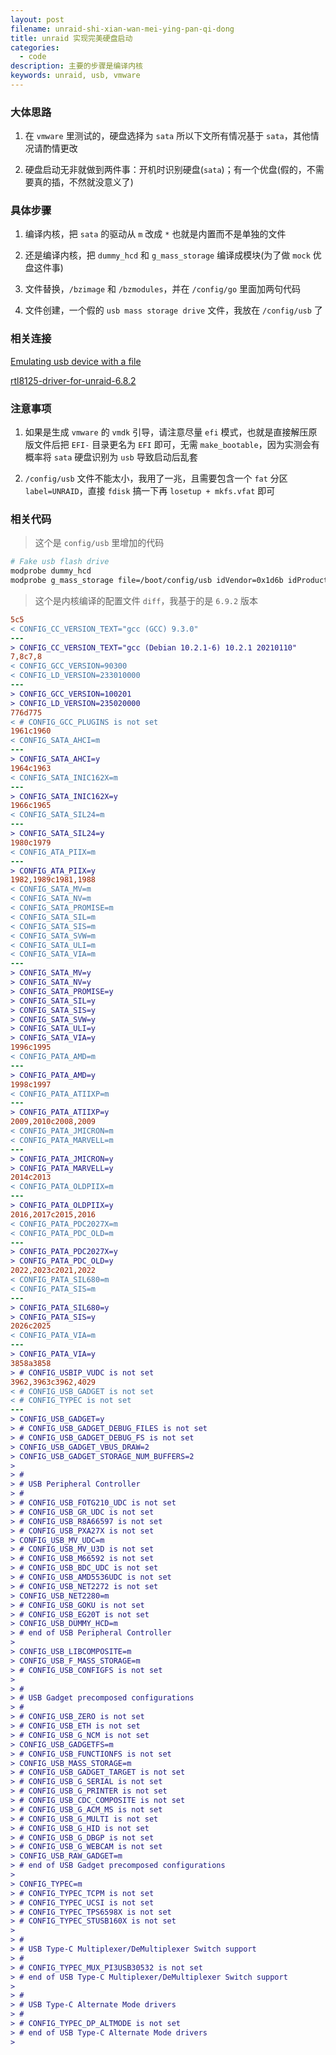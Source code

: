 ```yaml
---
layout: post
filename: unraid-shi-xian-wan-mei-ying-pan-qi-dong
title: unraid 实现完美硬盘启动
categories:
  - code
description: 主要的步骤是编译内核
keywords: unraid, usb, vmware
---
```

### 大体思路

1. 在 `vmware` 里测试的，硬盘选择为 `sata` 所以下文所有情况基于 `sata`，其他情况请酌情更改

2. 硬盘启动无非就做到两件事：开机时识别硬盘(`sata`)；有一个优盘(假的，不需要真的插，不然就没意义了)

### 具体步骤

1. 编译内核，把 `sata` 的驱动从 `m` 改成 `*` 也就是内置而不是单独的文件

2. 还是编译内核，把 `dummy_hcd` 和 `g_mass_storage` 编译成模块(为了做 `mock` 优盘这件事)

3. 文件替换，`/bzimage` 和 `/bzmodules`，并在 `/config/go` 里面加两句代码

4. 文件创建，一个假的 `usb mass storage drive` 文件，我放在 `/config/usb` 了

### 相关连接

[Emulating usb device with a file](https://unix.stackexchange.com/questions/373569/emulating-usb-device-with-a-file-using-g-mass-storage-udc-core-couldnt-find)

[rtl8125-driver-for-unraid-6.8.2
](https://github.com/fanhuanji/rtl8125-driver-for-unraid-6.8.2/blob/main/compile_drivers.md)

### 注意事项

1. 如果是生成 `vmware` 的 `vmdk` 引导，请注意尽量 `efi` 模式，也就是直接解压原版文件后把 `EFI-` 目录更名为 `EFI` 即可，无需 `make_bootable`，因为实测会有概率将 `sata` 硬盘识别为 `usb` 导致启动后乱套

2. `/config/usb` 文件不能太小，我用了一兆，且需要包含一个 `fat` 分区 `label=UNRAID`，直接 `fdisk` 搞一下再 `losetup + mkfs.vfat` 即可

### 相关代码

> 这个是 `config/usb` 里增加的代码

```bash
# Fake usb flash drive
modprobe dummy_hcd
modprobe g_mass_storage file=/boot/config/usb idVendor=0x1d6b idProduct=0x0104 iManufacturer=Myself iProduct=VirtualBlockDevice iSerialNumber=A11FAF09DD45C4A8
```

> 这个是内核编译的配置文件 `diff`，我基于的是 `6.9.2` 版本

```diff
5c5
< CONFIG_CC_VERSION_TEXT="gcc (GCC) 9.3.0"
---
> CONFIG_CC_VERSION_TEXT="gcc (Debian 10.2.1-6) 10.2.1 20210110"
7,8c7,8
< CONFIG_GCC_VERSION=90300
< CONFIG_LD_VERSION=233010000
---
> CONFIG_GCC_VERSION=100201
> CONFIG_LD_VERSION=235020000
776d775
< # CONFIG_GCC_PLUGINS is not set
1961c1960
< CONFIG_SATA_AHCI=m
---
> CONFIG_SATA_AHCI=y
1964c1963
< CONFIG_SATA_INIC162X=m
---
> CONFIG_SATA_INIC162X=y
1966c1965
< CONFIG_SATA_SIL24=m
---
> CONFIG_SATA_SIL24=y
1980c1979
< CONFIG_ATA_PIIX=m
---
> CONFIG_ATA_PIIX=y
1982,1989c1981,1988
< CONFIG_SATA_MV=m
< CONFIG_SATA_NV=m
< CONFIG_SATA_PROMISE=m
< CONFIG_SATA_SIL=m
< CONFIG_SATA_SIS=m
< CONFIG_SATA_SVW=m
< CONFIG_SATA_ULI=m
< CONFIG_SATA_VIA=m
---
> CONFIG_SATA_MV=y
> CONFIG_SATA_NV=y
> CONFIG_SATA_PROMISE=y
> CONFIG_SATA_SIL=y
> CONFIG_SATA_SIS=y
> CONFIG_SATA_SVW=y
> CONFIG_SATA_ULI=y
> CONFIG_SATA_VIA=y
1996c1995
< CONFIG_PATA_AMD=m
---
> CONFIG_PATA_AMD=y
1998c1997
< CONFIG_PATA_ATIIXP=m
---
> CONFIG_PATA_ATIIXP=y
2009,2010c2008,2009
< CONFIG_PATA_JMICRON=m
< CONFIG_PATA_MARVELL=m
---
> CONFIG_PATA_JMICRON=y
> CONFIG_PATA_MARVELL=y
2014c2013
< CONFIG_PATA_OLDPIIX=m
---
> CONFIG_PATA_OLDPIIX=y
2016,2017c2015,2016
< CONFIG_PATA_PDC2027X=m
< CONFIG_PATA_PDC_OLD=m
---
> CONFIG_PATA_PDC2027X=y
> CONFIG_PATA_PDC_OLD=y
2022,2023c2021,2022
< CONFIG_PATA_SIL680=m
< CONFIG_PATA_SIS=m
---
> CONFIG_PATA_SIL680=y
> CONFIG_PATA_SIS=y
2026c2025
< CONFIG_PATA_VIA=m
---
> CONFIG_PATA_VIA=y
3858a3858
> # CONFIG_USBIP_VUDC is not set
3962,3963c3962,4029
< # CONFIG_USB_GADGET is not set
< # CONFIG_TYPEC is not set
---
> CONFIG_USB_GADGET=y
> # CONFIG_USB_GADGET_DEBUG_FILES is not set
> # CONFIG_USB_GADGET_DEBUG_FS is not set
> CONFIG_USB_GADGET_VBUS_DRAW=2
> CONFIG_USB_GADGET_STORAGE_NUM_BUFFERS=2
> 
> #
> # USB Peripheral Controller
> #
> # CONFIG_USB_FOTG210_UDC is not set
> # CONFIG_USB_GR_UDC is not set
> # CONFIG_USB_R8A66597 is not set
> # CONFIG_USB_PXA27X is not set
> CONFIG_USB_MV_UDC=m
> # CONFIG_USB_MV_U3D is not set
> # CONFIG_USB_M66592 is not set
> # CONFIG_USB_BDC_UDC is not set
> # CONFIG_USB_AMD5536UDC is not set
> # CONFIG_USB_NET2272 is not set
> CONFIG_USB_NET2280=m
> # CONFIG_USB_GOKU is not set
> # CONFIG_USB_EG20T is not set
> CONFIG_USB_DUMMY_HCD=m
> # end of USB Peripheral Controller
> 
> CONFIG_USB_LIBCOMPOSITE=m
> CONFIG_USB_F_MASS_STORAGE=m
> # CONFIG_USB_CONFIGFS is not set
> 
> #
> # USB Gadget precomposed configurations
> #
> # CONFIG_USB_ZERO is not set
> # CONFIG_USB_ETH is not set
> # CONFIG_USB_G_NCM is not set
> CONFIG_USB_GADGETFS=m
> # CONFIG_USB_FUNCTIONFS is not set
> CONFIG_USB_MASS_STORAGE=m
> # CONFIG_USB_GADGET_TARGET is not set
> # CONFIG_USB_G_SERIAL is not set
> # CONFIG_USB_G_PRINTER is not set
> # CONFIG_USB_CDC_COMPOSITE is not set
> # CONFIG_USB_G_ACM_MS is not set
> # CONFIG_USB_G_MULTI is not set
> # CONFIG_USB_G_HID is not set
> # CONFIG_USB_G_DBGP is not set
> # CONFIG_USB_G_WEBCAM is not set
> CONFIG_USB_RAW_GADGET=m
> # end of USB Gadget precomposed configurations
> 
> CONFIG_TYPEC=m
> # CONFIG_TYPEC_TCPM is not set
> # CONFIG_TYPEC_UCSI is not set
> # CONFIG_TYPEC_TPS6598X is not set
> # CONFIG_TYPEC_STUSB160X is not set
> 
> #
> # USB Type-C Multiplexer/DeMultiplexer Switch support
> #
> # CONFIG_TYPEC_MUX_PI3USB30532 is not set
> # end of USB Type-C Multiplexer/DeMultiplexer Switch support
> 
> #
> # USB Type-C Alternate Mode drivers
> #
> # CONFIG_TYPEC_DP_ALTMODE is not set
> # end of USB Type-C Alternate Mode drivers
> 

```
